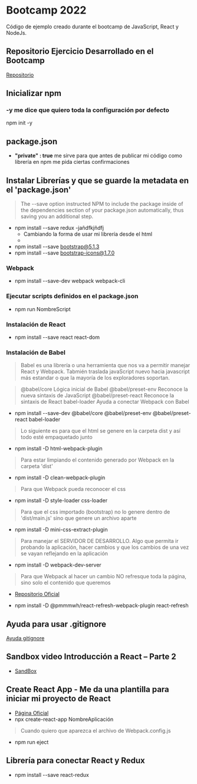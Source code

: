 # Bootcamp 2022

Código de ejemplo creado durante el bootcamp de JavaScript, React y NodeJs.

## Repositorio Ejercicio Desarrollado en el Bootcamp

[Repositorio](https://github.com/laserants/bootcamp-js-2021)

## Inicializar npm

### -y me dice que quiero toda la configuración por defecto

npm init -y

## package.json

- **"private" : true** me sirve para que antes de publicar mi código como librería en npm me pida ciertas confirmaciones

## Instalar Librerías y que se guarde la metadata en el 'package.json'

> The --save option instructed NPM to include the package inside of the dependencies section of your package.json automatically, thus saving you an additional step.

- npm install --save redux -jañdfkjñdfj
  - Cambiando la forma de usar mi librería desde el html
  - <script src="./node_modules/redux/dist/redux.min.js"></script>
- npm install --save bootstrap@5.1.3
- npm install --save bootstrap-icons@1.7.0

### Webpack

<!--
    - Webpack: es toda la utelería que permite empaquetar la solución
    - Webpack-cli es la línea de comandos para interactuar con Webpack

    '--save-dev' o '-D' me permite indicar que estas dependencias son solo necesarias para
    desarrollo 'devDependencies', NO las vamos a usar en producción 'dependencies'
-->

- npm install --save-dev webpack webpack-cli

### Ejecutar scripts definidos en el package.json

- npm run NombreScript

### Instalación de React

- npm install --save react react-dom

### Instalación de Babel

> Babel es una librería o una herramienta que nos va a permitir manejar React y Webpack. Tabmién traslada javaScript nuevo hacia javascript más estandar o que la mayoría de los exploradores soportan.

> @babel/core Lógica inicial de Babel
> @babel/preset-env Reconoce la nueva sintaxis de JavaScript
> @babel/preset-react Reconoce la sintaxis de React
> babel-loader Ayuda a conectar Webpack con Babel

- npm install --save-dev @babel/core @babel/preset-env @babel/preset-react babel-loader

> Lo siguiente es para que el html se genere en la carpeta dist y así todo esté empaquetado junto

- npm install -D html-webpack-plugin

> Para estar limpiando el contenido generado por Webpack en la carpeta 'dist'

- npm install -D clean-webpack-plugin

> Para que Webpack pueda reconocer el css

- npm install -D style-loader css-loader

> Para que el css importado (bootstrap) no lo genere dentro de 'dist/main.js' sino que genere un archivo aparte

- npm install -D mini-css-extract-plugin

> Para manejar el SERVIDOR DE DESARROLLO. Algo que permita ir probando la aplicación, hacer cambios y que los cambios de una vez se vayan reflejando en la aplicación

- npm install -D webpack-dev-server

> Para que Webpack al hacer un cambio NO refresque toda la página, sino solo el contenido que queremos

- [Repositorio Oficial](https://github.com/pmmmwh/react-refresh-webpack-plugin)

- npm install -D @pmmmwh/react-refresh-webpack-plugin react-refresh

## Ayuda para usar .gitignore

[Ayuda gitignore](https://www.toptal.com/developers/gitignore)

## Sandbox video Introducción a React – Parte 2

- [SandBox](https://codesandbox.io/s/introduccion-a-react-parte-2-yh1vrr)

## Create React App - Me da una plantilla para iniciar mi proyecto de React

- [Página Oficial](https://create-react-app.dev/)
- npx create-react-app NombreAplicación

> Cuando quiero que aparezca el archivo de Webpack.config.js

- npm run eject

## Librería para conectar React y Redux

- npm install --save react-redux
